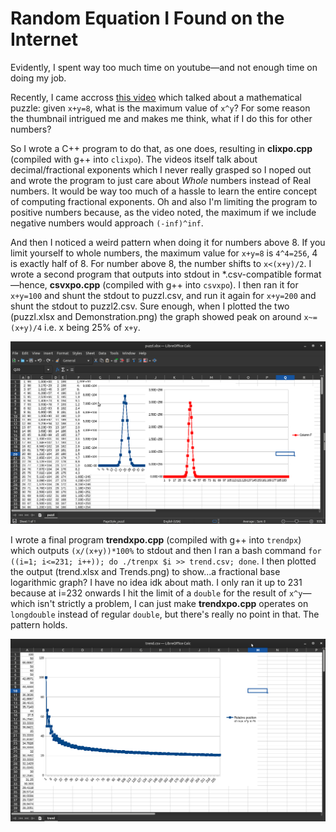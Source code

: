 # Random Equation I Found on the Internet

Evidently, I spent way too much time on youtube—and not enough time on doing my job.

Recently, I came accross [this video](https://www.youtube.com/watch?v=zdAJXil-NvA) which talked about a mathematical puzzle: given `x+y=8`, what is the maximum value of `x^y`?
For some reason the thumbnail intrigued me and makes me think, what if I do this for other numbers?

So I wrote a C++ program to do that, as one does, resulting in **clixpo.cpp** (compiled with g++ into `clixpo`). The videos itself talk about decimal/fractional exponents which I never really grasped so I noped out and wrote the program to just care about _Whole_ numbers instead of Real numbers. It would be way too much of a hassle to learn the entire concept of computing fractional exponents. Oh and also I'm limiting the program to positive numbers because, as the video noted, the maximum if we include negative numbers would approach `(-inf)^inf`.

And then I noticed a weird pattern when doing it for numbers above 8. If you limit yourself to whole numbers, the maximum value for `x+y=8` is `4^4=256`, 4 is exactly half of 8. For number above 8, the number shifts to `x<(x+y)/2`. I wrote a second program that outputs into stdout in *.csv-compatible format—hence, **csvxpo.cpp** (compiled with g++ into `csvxpo`). I then ran it for `x+y=100` and shunt the stdout to puzzl.csv, and run it again for `x+y=200` and shunt the stdout to puzzl2.csv. Sure enough, when I plotted the two (puzzl.xlsx and Demonstration.png) the graph showed peak on around `x~=(x+y)/4` i.e. x being 25% of `x+y`.

![Two graphs showing the trend for larger number to shift their peaks to earlier values](/Demonstration.png "Shifting peaks")

I wrote a final program **trendxpo.cpp** (compiled with g++ into `trendpx`) which outputs `(x/(x+y))*100%` to stdout and then I ran a bash command `for ((i=1; i<=231; i++)); do ./trenpx $i >> trend.csv; done`. I then plotted the output (trend.xlsx and Trends.png) to show...a fractional base logarithmic graph? I have no idea idk about math. I only ran it up to 231 because at i=232 onwards I hit the limit of a `double` for the result of `x^y`—which isn't strictly a problem, I can just make **trendxpo.cpp** operates on `longdouble` instead of regular `double`, but there's really no point in that. The pattern holds.

![Graph demonstrating the pattern](/Trends.png "The Pattern Holds")
